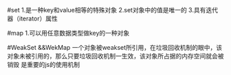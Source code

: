 #set
1.是一种key和value相等的特殊对象
2.set对象中的值是唯一的
3.具有迭代器（iterator）属性

#map
1.可以用任意数据类型做key的一种对象


#WeakSet &&WekMap
一个对象被weakset所引用，在垃圾回收机制的眼中，该对象未被引用的，那么只要垃圾回收机制一生效，该对象所占据的内存空间就会被销毁
是重要的js的使用机制